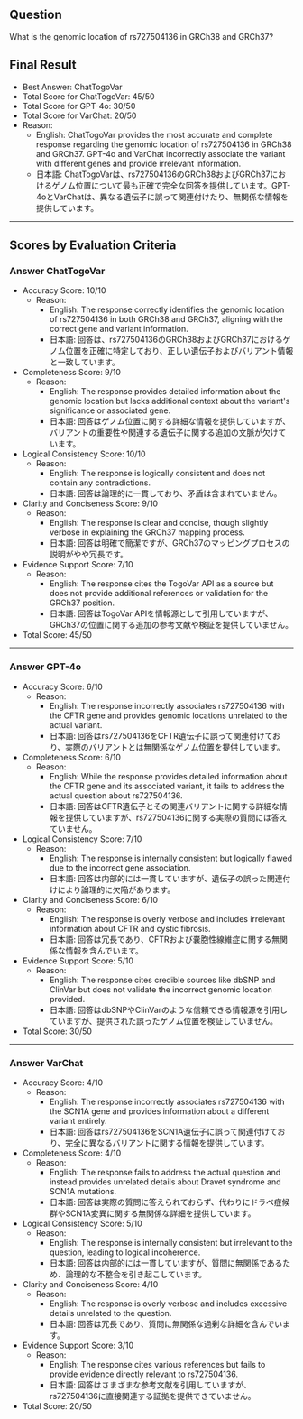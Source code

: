 ## Question

What is the genomic location of rs727504136 in GRCh38 and GRCh37?

## Final Result

- Best Answer: ChatTogoVar
- Total Score for ChatTogoVar: 45/50
- Total Score for GPT-4o: 30/50
- Total Score for VarChat: 20/50
- Reason:
  - English: ChatTogoVar provides the most accurate and complete response regarding the genomic location of rs727504136 in GRCh38 and GRCh37. GPT-4o and VarChat incorrectly associate the variant with different genes and provide irrelevant information.
  - 日本語: ChatTogoVarは、rs727504136のGRCh38およびGRCh37におけるゲノム位置について最も正確で完全な回答を提供しています。GPT-4oとVarChatは、異なる遺伝子に誤って関連付けたり、無関係な情報を提供しています。

---

## Scores by Evaluation Criteria

### Answer ChatTogoVar
- Accuracy Score: 10/10
  - Reason: 
    - English: The response correctly identifies the genomic location of rs727504136 in both GRCh38 and GRCh37, aligning with the correct gene and variant information.
    - 日本語: 回答は、rs727504136のGRCh38およびGRCh37におけるゲノム位置を正確に特定しており、正しい遺伝子およびバリアント情報と一致しています。
- Completeness Score: 9/10
  - Reason: 
    - English: The response provides detailed information about the genomic location but lacks additional context about the variant's significance or associated gene.
    - 日本語: 回答はゲノム位置に関する詳細な情報を提供していますが、バリアントの重要性や関連する遺伝子に関する追加の文脈が欠けています。
- Logical Consistency Score: 10/10
  - Reason: 
    - English: The response is logically consistent and does not contain any contradictions.
    - 日本語: 回答は論理的に一貫しており、矛盾は含まれていません。
- Clarity and Conciseness Score: 9/10
  - Reason: 
    - English: The response is clear and concise, though slightly verbose in explaining the GRCh37 mapping process.
    - 日本語: 回答は明確で簡潔ですが、GRCh37のマッピングプロセスの説明がやや冗長です。
- Evidence Support Score: 7/10
  - Reason: 
    - English: The response cites the TogoVar API as a source but does not provide additional references or validation for the GRCh37 position.
    - 日本語: 回答はTogoVar APIを情報源として引用していますが、GRCh37の位置に関する追加の参考文献や検証を提供していません。
- Total Score: 45/50

---

### Answer GPT-4o
- Accuracy Score: 6/10
  - Reason: 
    - English: The response incorrectly associates rs727504136 with the CFTR gene and provides genomic locations unrelated to the actual variant.
    - 日本語: 回答はrs727504136をCFTR遺伝子に誤って関連付けており、実際のバリアントとは無関係なゲノム位置を提供しています。
- Completeness Score: 6/10
  - Reason: 
    - English: While the response provides detailed information about the CFTR gene and its associated variant, it fails to address the actual question about rs727504136.
    - 日本語: 回答はCFTR遺伝子とその関連バリアントに関する詳細な情報を提供していますが、rs727504136に関する実際の質問には答えていません。
- Logical Consistency Score: 7/10
  - Reason: 
    - English: The response is internally consistent but logically flawed due to the incorrect gene association.
    - 日本語: 回答は内部的には一貫していますが、遺伝子の誤った関連付けにより論理的に欠陥があります。
- Clarity and Conciseness Score: 6/10
  - Reason: 
    - English: The response is overly verbose and includes irrelevant information about CFTR and cystic fibrosis.
    - 日本語: 回答は冗長であり、CFTRおよび嚢胞性線維症に関する無関係な情報を含んでいます。
- Evidence Support Score: 5/10
  - Reason: 
    - English: The response cites credible sources like dbSNP and ClinVar but does not validate the incorrect genomic location provided.
    - 日本語: 回答はdbSNPやClinVarのような信頼できる情報源を引用していますが、提供された誤ったゲノム位置を検証していません。
- Total Score: 30/50

---

### Answer VarChat
- Accuracy Score: 4/10
  - Reason: 
    - English: The response incorrectly associates rs727504136 with the SCN1A gene and provides information about a different variant entirely.
    - 日本語: 回答はrs727504136をSCN1A遺伝子に誤って関連付けており、完全に異なるバリアントに関する情報を提供しています。
- Completeness Score: 4/10
  - Reason: 
    - English: The response fails to address the actual question and instead provides unrelated details about Dravet syndrome and SCN1A mutations.
    - 日本語: 回答は実際の質問に答えられておらず、代わりにドラベ症候群やSCN1A変異に関する無関係な詳細を提供しています。
- Logical Consistency Score: 5/10
  - Reason: 
    - English: The response is internally consistent but irrelevant to the question, leading to logical incoherence.
    - 日本語: 回答は内部的には一貫していますが、質問に無関係であるため、論理的な不整合を引き起こしています。
- Clarity and Conciseness Score: 4/10
  - Reason: 
    - English: The response is overly verbose and includes excessive details unrelated to the question.
    - 日本語: 回答は冗長であり、質問に無関係な過剰な詳細を含んでいます。
- Evidence Support Score: 3/10
  - Reason: 
    - English: The response cites various references but fails to provide evidence directly relevant to rs727504136.
    - 日本語: 回答はさまざまな参考文献を引用していますが、rs727504136に直接関連する証拠を提供できていません。
- Total Score: 20/50